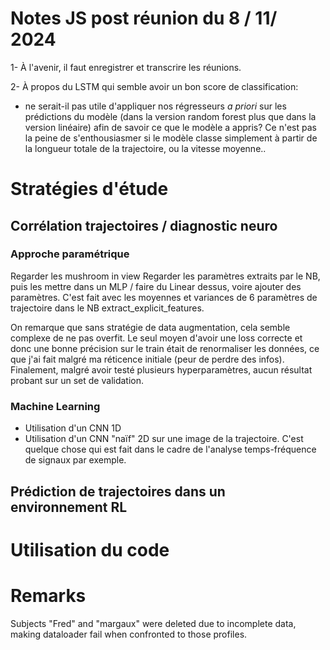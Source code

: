 # Notes JS post réunion du 8 / 11/ 2024

1- À l'avenir, il faut enregistrer et transcrire les réunions.

2- À propos du LSTM qui semble avoir un bon score de classification:
- ne serait-il pas utile d'appliquer nos régresseurs _a priori_ sur les prédictions du modèle (dans la version random forest plus que dans la version linéaire) afin de savoir ce que le modèle a appris? Ce n'est pas la peine de s'enthousiasmer si le modèle classe simplement à partir de la longueur totale de la trajectoire, ou la vitesse moyenne..

# Stratégies d'étude

## Corrélation trajectoires / diagnostic neuro

### Approche paramétrique

Regarder les mushroom in view
Regarder les paramètres extraits par le NB, puis les mettre dans un MLP / faire du Linear dessus, voire ajouter des paramètres. C'est fait avec les moyennes et variances de 6 paramètres de trajectoire dans le NB extract_explicit_features.

On remarque que sans stratégie de data augmentation, cela semble complexe de ne pas overfit. Le seul moyen d'avoir une loss correcte et donc une bonne précision sur le train était de renormaliser les données, ce que j'ai fait malgré ma réticence initiale (peur de perdre des infos). Finalement, malgré avoir testé plusieurs hyperparamètres, aucun résultat probant sur un set de validation.



### Machine Learning

- Utilisation d'un CNN 1D
- Utilisation d'un CNN "naïf" 2D sur une image de la trajectoire. C'est quelque chose qui est fait dans le cadre de l'analyse temps-fréquence de signaux par exemple.

## Prédiction de trajectoires dans un environnement RL

# Utilisation du code

# Remarks 
Subjects "Fred" and "margaux" were deleted due to incomplete data, making dataloader fail when confronted to those profiles.

